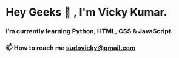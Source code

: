 # Hey Geeks 👋 , I'm Vicky Kumar.
<!--
### **A passionate Data Science Enthusiast from India 🇮🇳**   
-->
### **I’m currently learning Python, HTML, CSS & JavaScript.**
### 📫 How to reach me sudovicky@gmail.com
<!--
I'm hot in Data Science things :)
## Connect with me  :
**pseudovicky/pseudovicky** is a ✨ _special_ ✨ repository because its `README.md` (this file) appears on your GitHub profile.
-->
